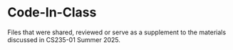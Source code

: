 # Code-In-Class
Files that were shared, reviewed or serve as a supplement to the materials discussed in CS235-01 Summer 2025.
